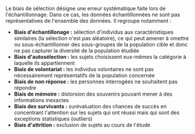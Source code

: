

Le biais de sélection désigne une erreur systématique faite lors de l'échantillonnage. Dans ce cas, les données échantillonnées ne sont pas représentatives de l'ensemble des données. Il regroupe notamment :

- **Biais d'échantillonage :** sélection d'individus aux caractéristiques similaires (la sélection n'est pas aléatoire), ce qui peut amener à omettre ou sous-échantillonner des sous-groupes de la population cible et donc ne pas capturer la diversité de la population étudiée
- **Biais d'autosélection :** les sujets choisissent eux-mêmes la catégorie à laquelle ils appartiennent
- **Biais de volontariat :** les individus volontaires ne sont pas nécessairement représentatifs de la population concernée
- **Biais de non réponse :** les personnes interrogées ne souhaitent pas répondre
- **Biais de mémoire :** distorsion des souvenirs pouvant mener à des informations inexactes
- **Biais des survivants :** surévaluation des chances de succès en concentrant l'attention sur les sujets qui ont réussi mais qui sont des exceptions statistiques (outliers)
- **Biais d'attrition :** exclusion de sujets au cours de l'étude